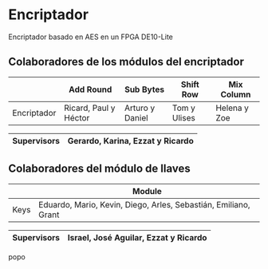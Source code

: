# Encriptador
Encriptador basado en AES en un FPGA DE10-Lite

## Colaboradores de los módulos del encriptador

|              |        Add Round      |    Sub Bytes    |   Shift Row  |  Mix Column  |
|--------------|-----------------------|-----------------|--------------|--------------|
| Encriptador  | Ricard, Paul y Héctor | Arturo y Daniel | Tom y Ulises | Helena y Zoe |


| Supervisors  |                   Gerardo, Karina, Ezzat y Ricardo                    |
|--------------|-----------------------------------------------------------------------|


## Colaboradores del módulo de llaves
|               |                              Module                             |
|---------------|-----------------------------------------------------------------|
|     Keys      | Eduardo, Mario, Kevin, Diego, Arles, Sebastián, Emiliano, Grant |

| Supervisors  |                Israel, José Aguilar, Ezzat y Ricardo             |
|--------------|------------------------------------------------------------------|

popo
